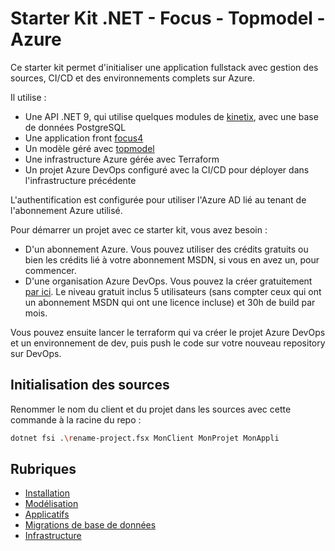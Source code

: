 # Starter Kit .NET - Focus - Topmodel - Azure

Ce starter kit permet d'initialiser une application fullstack avec gestion des sources, CI/CD et des environnements complets sur Azure.

Il utilise :

- Une API .NET 9, qui utilise quelques modules de [kinetix](https://github.com/klee-contrib/kinetix), avec une base de données PostgreSQL
- Une application front [focus4](https://github.com/klee-contrib/focus4)
- Un modèle géré avec [topmodel](https://github.com/klee-contrib/topmodel)
- Une infrastructure Azure gérée avec Terraform
- Un projet Azure DevOps configuré avec la CI/CD pour déployer dans l'infrastructure précédente

L'authentification est configurée pour utiliser l'Azure AD lié au tenant de l'abonnement Azure utilisé.

Pour démarrer un projet avec ce starter kit, vous avez besoin :

- D'un abonnement Azure. Vous pouvez utiliser des crédits gratuits ou bien les crédits lié à votre abonnement MSDN, si vous en avez un, pour commencer.
- D'une organisation Azure DevOps. Vous pouvez la créer gratuitement [par ici](https://azure.microsoft.com/fr-fr/products/devops/). Le niveau gratuit inclus 5 utilisateurs (sans compter ceux qui ont un abonnement MSDN qui ont une licence incluse) et 30h de build par mois.

Vous pouvez ensuite lancer le terraform qui va créer le projet Azure DevOps et un environnement de dev, puis push le code sur votre nouveau repository sur DevOps.

## Initialisation des sources

Renommer le nom du client et du projet dans les sources avec cette commande à la racine du repo : 

```sh
dotnet fsi .\rename-project.fsx MonClient MonProjet MonAppli
```

## Rubriques

- [Installation](./InstallAndDebug.md)
- [Modélisation](./model/readme.md)
- [Applicatifs](./sources/readme.md)
- [Migrations de base de données](./migrations/readme.md)
- [Infrastructure](./infra/readme.md)
